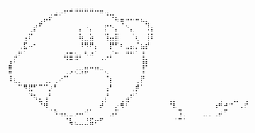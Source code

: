 ⠀⠀⠀⠀⠀⠀⠀⠀⢀⣠⡤⠖⠚⠛⠛⠛⠛⠒⠶⢤⣀
⠀⠀⠀⠀⠀⠀⣠⠖⠋⠀⠀⠀⠀⠀⠀⠀⠀⠀⠀⠀⠈⠳⢶⠒⠒⠒⠦⣄
⠀⠀⠀⠀⢀⡞⠁⠀⠀⠀⠀⠀⠀⠀⡄⠐⡄⠀⠀⡏⠑⡄⠀⠑⣄⠀⠀⠸⡆
⠀⠀⠀⢠⠏⠀⠀⠀⠀⠀⠀⠀⠀⠀⢷⣀⣵⠀⠀⢹⣤⣿⠀⠀⠈⢆⠀⢸⠇
⠀⠀⢀⣏⠤⠂⠀⠀⠀⠀⠀⠀⠀⠀⠸⠻⠟⡄⠀⠀⡟⠋⠆⣀⣤⡈⣦⡞
⠀⣠⠟⠁⠀⠀⠀⠀⠀⠀⠀⣴⣶⣦⡄⠣⠴⠁⠀⢀⡌⠒⠀⠛⠛⠁⢸
⣰⠃⠀⠀⠀⠀⠀⠀⠀⠀⠀⠈⠉⠉⠀⠀⠀⠀⠈⠁⠀⠀⠀⠀⠀⠀⢸⡇
⣿⠀⠀⠀⠀⠀⠀⠀⠀⠀⠀⢀⡠⢔⣲⡿⠉⠛⠒⢄⠀⠀⠀⠀⠀⠀⢸
⠸⣆⡀⠀⠀⠀⠀⢀⡀⢀⠔⠉⠀⠀⠀⠀⠀⠀⠀⠈⡆⠀⠀⠀⠀⢀⡟
⠀⠀⠉⠻⣟⠋⠉⠉⡰⠃⠀⠀⠀⠀⠀⠀⠀⠀⠀⢠⠃⠀⠀⠀⢀⡾⠁
⠀⠀⠀⠀⠙⢦⡀⢠⠃⠀⠀⠀⠀⠀⠀⠀⠀⠀⠀⡜⠀⠀⠀⣠⠞⠁
⠀⠀⠀⠀⠀⠀⠙⢾⠀⠀⠀⠀⠀⠀⠀⠀⠀⠀⡼⠁⠀⡠⢾⠏
⠀⠀⠀⠀⠀⠀⠀⠘⣇⠀⠀⠀⠀⠀⠀⠀⢠⠾⠴⠒⠉⢀⡞
⠀⠀⠀⠀⠀⠀⠀⠀⠈⠳⢤⣄⣀⡠⠤⠚⠁⠀⠀⠀⣠⠟
⠀⠀⠀⠀⠀⠀⠀⠀⠀⠀⠀⢹⡀⠀⠀⠀⣀⡀⢀⡴⠋
⠀⠀⠀⠀⠀⠀⠀⠀⠀⠀⠀⠈⢧⣄⣀⣘⣯⠖⠋
⠀⠀⠀⠀⠀⠀⠀⠀⠀⠀⠀⠀⠀⠈⠉⠁
